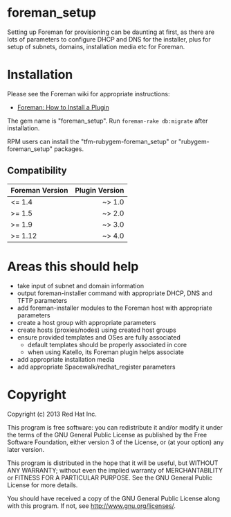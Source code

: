 # foreman_setup

Setting up Foreman for provisioning can be daunting at first, as there are
lots of parameters to configure DHCP and DNS for the installer, plus for setup
of subnets, domains, installation media etc for Foreman.

# Installation

Please see the Foreman wiki for appropriate instructions:

* [Foreman: How to Install a Plugin](http://projects.theforeman.org/projects/foreman/wiki/How_to_Install_a_Plugin)

The gem name is "foreman_setup".  Run `foreman-rake db:migrate` after
installation.

RPM users can install the "tfm-rubygem-foreman_setup" or
"rubygem-foreman_setup" packages.

## Compatibility

| Foreman Version | Plugin Version |
| --------------- | --------------:|
| <= 1.4          | ~> 1.0         |
| >= 1.5          | ~> 2.0         |
| >= 1.9          | ~> 3.0         |
| >= 1.12         | ~> 4.0         |

# Areas this should help

* take input of subnet and domain information
* output foreman-installer command with appropriate DHCP, DNS and TFTP parameters
* add foreman-installer modules to the Foreman host with appropriate parameters
* create a host group with appropriate parameters
* create hosts (proxies/nodes) using created host groups
* ensure provided templates and OSes are fully associated
  * default templates should be properly associated in core
  * when using Katello, its Foreman plugin helps associate
* add appropriate installation media
* add appropriate Spacewalk/redhat_register parameters

# Copyright

Copyright (c) 2013 Red Hat Inc.

This program is free software: you can redistribute it and/or modify
it under the terms of the GNU General Public License as published by
the Free Software Foundation, either version 3 of the License, or
(at your option) any later version.

This program is distributed in the hope that it will be useful,
but WITHOUT ANY WARRANTY; without even the implied warranty of
MERCHANTABILITY or FITNESS FOR A PARTICULAR PURPOSE.  See the
GNU General Public License for more details.

You should have received a copy of the GNU General Public License
along with this program.  If not, see <http://www.gnu.org/licenses/>.

